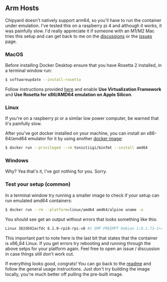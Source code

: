 ## Arm Hosts

Chipyard doesn't natively support arm64, so you'll have to run the container under emulation. I've tested this on a raspberry pi 4 and although it works, it was painfully slow. I'd really appreciate it if someone with an M1/M2 Mac tries this setup and can get back to me on the [discussions](https://github.com/laksith19/chipyard-docker/discussions) or the [issues](https://github.com/laksith19/chipyard-docker/issues) page.

### MacOS

Before installing Docker Desktop ensure that you have Rosetta 2 installed, in a terminal window run:

```bash
$ softwareupdate --install-rosetta
```

Follow instructions provided [here](https://docs.docker.com/desktop/settings/mac/) and enable **Use Virtualization Framework** and **Use Rosetta for x86/AMD64 emulation on Apple Silicon**.  

### Linux

If you're on a raspberry pi or a similar low power computer, be warned that it's painfully slow.

After you've got docker installed on your machine, you can install an x86-64/amd64 emulator for it by using another [docker image](https://github.com/tonistiigi/binfmt):
```bash
$ docker run --privileged --rm tonistiigi/binfmt --install amd64
```

### Windows

Why? Yea that's it, I've got nothing for you. Sorry. 

### Test your setup (common)

In a terminal window try running a smaller image to check if your setup can run emulated amd64 containers:
```bash
$ docker run --rm --platform=linux/amd64 amd64/alpine uname -a
```

You should see get an output without errors that looks something like this:
```bash 
Linux 382db92acfdc 6.1.0-rpi8-rpi-v8 #1 SMP PREEMPT Debian 1:6.1.73-1+rpt1 (2024-01-25) x86_64 Linux
```
This important part to note here is the last bit that states that the container is x86_64 Linux. 
If you get errors try rebooting and running through the above setps for your platform again. Feel free to open an issue / discussion in case things still don't work out. 

If everything looks good, congrats! You can go back to the [readme](./Readme.md) and follow the general usage instructions. Just don't try building the image locally, you're much better off pulling the pre-built image. 
